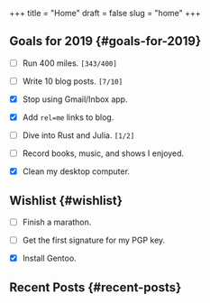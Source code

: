 +++
title = "Home"
draft = false
slug = "home"
+++

## Goals for 2019 {#goals-for-2019}

-   [ ] Run 400 miles. <code>[343/400]</code>
-   [ ] Write 10 blog posts. <code>[7/10]</code>
-   [X] Stop using Gmail/Inbox app.
-   [X] Add `rel=me` links to blog.
-   [ ] Dive into Rust and Julia. <code>[1/2]</code>
-   [ ] Record books, music, and shows I enjoyed.
-   [X] Clean my desktop computer.


## Wishlist {#wishlist}

-   [ ] Finish a marathon.
-   [ ] Get the first signature for my PGP key.
-   [X] Install Gentoo.


## Recent Posts {#recent-posts}

